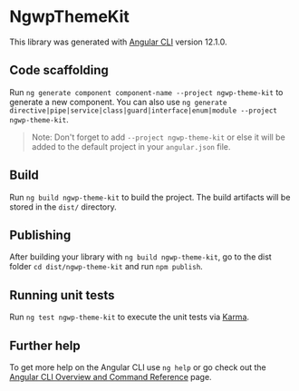 # NgwpThemeKit

This library was generated with [Angular CLI](https://github.com/angular/angular-cli) version 12.1.0.

## Code scaffolding

Run `ng generate component component-name --project ngwp-theme-kit` to generate a new component. You can also use `ng generate directive|pipe|service|class|guard|interface|enum|module --project ngwp-theme-kit`.
> Note: Don't forget to add `--project ngwp-theme-kit` or else it will be added to the default project in your `angular.json` file. 

## Build

Run `ng build ngwp-theme-kit` to build the project. The build artifacts will be stored in the `dist/` directory.

## Publishing

After building your library with `ng build ngwp-theme-kit`, go to the dist folder `cd dist/ngwp-theme-kit` and run `npm publish`.

## Running unit tests

Run `ng test ngwp-theme-kit` to execute the unit tests via [Karma](https://karma-runner.github.io).

## Further help

To get more help on the Angular CLI use `ng help` or go check out the [Angular CLI Overview and Command Reference](https://angular.io/cli) page.
